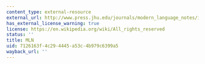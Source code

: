 ```yaml
---
content_type: external-resource
external_url: http://www.press.jhu.edu/journals/modern_language_notes/index.html
has_external_license_warning: true
license: https://en.wikipedia.org/wiki/All_rights_reserved
status: ''
title: MLN
uid: 7126163f-4c29-4445-a53c-4b979c6399a5
wayback_url: ''
---
```

